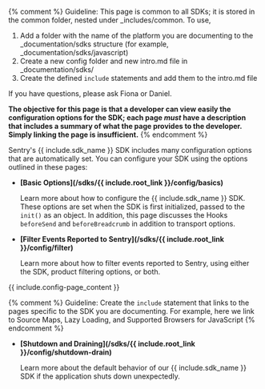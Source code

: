 {% comment %}
Guideline: This page is common to all SDKs; it is stored in the common folder, nested under _includes/common. To use, 

1. Add a folder with the name of the platform you are documenting to the _documentation/sdks structure (for example, _documentation/sdks/javascript) 
2. Create a new config folder and new intro.md file in _documentation/sdks/<platform-name> 
3. Create the defined `include` statements and add them to the intro.md file

If you have questions, please ask Fiona or Daniel. 

**The objective for this page is that a developer can view easily the configuration options for the SDK; each page _must_ have a description that includes a summary of what the page provides to the developer. Simply linking the page is insufficient.**
{% endcomment %}

Sentry's {{ include.sdk_name }} SDK includes many configuration options that are automatically set. You can configure your SDK using the options outlined in these pages:

- **[Basic Options](/sdks/{{ include.root_link }}/config/basics)** 

    Learn more about how to configure the {{ include.sdk_name }} SDK. These options are set when the SDK is first initialized, passed to the `init()` as an object. In addition, this page discusses the Hooks `beforeSend` and `beforeBreadcrumb` in addition to transport options.

- **[Filter Events Reported to Sentry](/sdks/{{ include.root_link }}/config/filter)**

    Learn more about how to filter events reported to Sentry, using either the SDK, product filtering options, or both.

{{ include.config-page_content }}

{% comment %}
Guideline: Create the `include` statement that links to the pages specific to the SDK you are documenting. For example, here we link to Source Maps, Lazy Loading, and Supported Browsers for JavaScript
{% endcomment %}

- **[Shutdown and Draining](/sdks/{{ include.root_link }}/config/shutdown-drain)**

    Learn more about the default behavior of our {{ include.sdk_name }} SDK if the application shuts down unexpectedly.